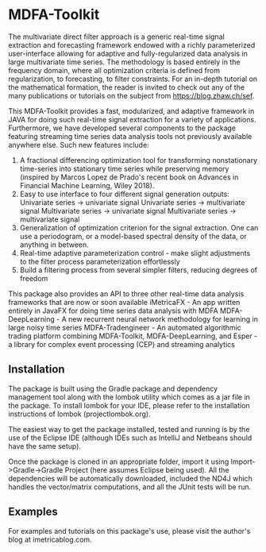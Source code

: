 # MDFA-Toolkit

The multivariate direct filter approach is a generic real-time signal extraction and forecasting framework endowed with a richly parameterized user-interface allowing for adaptive and fully-regularized data analysis in large multivariate time series. The methodology is based entirely in the frequency domain, where all optimization criteria is defined from regularization, to forecasting, to filter constraints. For an in-depth tutorial on the mathematical formation, the reader is invited to check out any of the many publications or tutorials on the subject from https://blog.zhaw.ch/sef.

This MDFA-Toolkit provides a fast, modularized, and adaptive framework 
in JAVA for doing such real-time signal extraction for a variety of applications. Furthermore, we have developed several components to the package featuring streaming
time series data analysis tools not previously available anywhere else. Such new features include:
1) A fractional differencing optimization tool for transforming nonstationary time-series into stationary time series while preserving memory (inspired by Marcos Lopez de Prado's 
recent book on Advances in Financial Machine Learning, Wiley 2018). 
2) Easy to use interface to four different signal generation outputs:
   Univariate series -> univariate signal
   Univariate series -> multivariate signal
   Multivariate series -> univariate signal
   Multivariate series -> multivariate signal
3) Generalization of optimization criterion for the signal extraction. One can use a periodogram, or a model-based spectral density of the data, or anything in between.
4) Real-time adaptive parameterization control - make slight adjustments to the filter process parameterization effortlessly
5) Build a filtering process from several simpler filters, reducing degrees of freedom

This package also provides an API to three other real-time data analysis frameworks that are now or soon available 
   iMetricaFX - An app written entirely in JavaFX for doing time series data analysis with MDFA
   MDFA-DeepLearning - A new recurrent neural network methodology for learning in large noisy time series
   MDFA-Tradengineer - An automated algorithmic trading platform combining MDFA-Toolkit, MDFA-DeepLearning, and Esper - a 
   library for complex event processing (CEP) and streaming analytics   


## Installation 
The package is built using the Gradle package and dependency management tool along with the 
lombok utility which comes as a jar file in the package. To install lombok for your IDE, please refer
to the installation instructions of lombok (projectlombok.org). 

The easiest way to get the package installed, tested and running is by the use of the Eclipse IDE (although IDEs such as IntelliJ and Netbeans should have the same setup). 

Once the package is cloned in an appropriate folder, import it using Import->Gradle->Gradle Project (here assumes Eclipse being used). All the dependencies will be automatically downloaded, included the ND4J which handles the vector/matrix computations, and all the JUnit tests will be run.  

## Examples
For examples and tutorials on this package's use, please visit the author's blog at imetricablog.com. 
